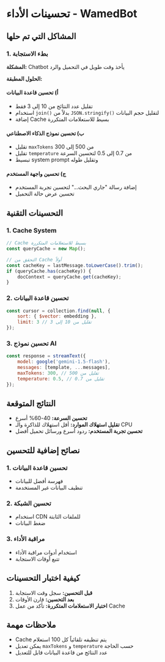 # تحسينات الأداء - WamedBot

## المشاكل التي تم حلها

### 1. بطء الاستجابة
**المشكلة:** Chatbot يأخذ وقت طويل في التحميل والرد

**الحلول المطبقة:**

#### أ) تحسين قاعدة البيانات
- تقليل عدد النتائج من 10 إلى 3 فقط
- استخدام `join()` بدلاً من `JSON.stringify()` لتقليل حجم البيانات
- إضافة Cache بسيط للاستعلامات المتكررة

#### ب) تحسين نموذج الذكاء الاصطناعي
- تقليل `maxTokens` من 500 إلى 300
- تقليل `temperature` من 0.7 إلى 0.5 لتحسين السرعة
- تبسيط system prompt وتقليل طوله

#### ج) تحسين واجهة المستخدم
- إضافة رسالة "جاري البحث..." لتحسين تجربة المستخدم
- تحسين عرض حالة التحميل

## التحسينات التقنية

### 1. Cache System
```javascript
// Cache بسيط للاستعلامات المتكررة
const queryCache = new Map();

// التحقق من Cache أولاً
const cacheKey = lastMessage.toLowerCase().trim();
if (queryCache.has(cacheKey)) {
    docContext = queryCache.get(cacheKey);
}
```

### 2. تحسين قاعدة البيانات
```javascript
const cursor = collection.find(null, {
    sort: { $vector: embedding },
    limit: 3 // تقليل من 10 إلى 3
});
```

### 3. تحسين نموذج AI
```javascript
const response = streamText({
    model: google('gemini-1.5-flash'),
    messages: [template, ...messages],
    maxTokens: 300, // تقليل من 500
    temperature: 0.5, // تقليل من 0.7
});
```

## النتائج المتوقعة

- **تحسين السرعة:** 40-60% أسرع
- **تقليل استهلاك الموارد:** أقل استهلاك للذاكرة والـ CPU
- **تحسين تجربة المستخدم:** ردود أسرع ورسائل تحميل أفضل

## نصائح إضافية للتحسين

### 1. تحسين قاعدة البيانات
- فهرسة أفضل للبيانات
- تنظيف البيانات غير المستخدمة

### 2. تحسين الشبكة
- استخدام CDN للملفات الثابتة
- ضغط البيانات

### 3. مراقبة الأداء
- استخدام أدوات مراقبة الأداء
- تتبع أوقات الاستجابة

## كيفية اختبار التحسينات

1. **قبل التحسين:** سجل وقت الاستجابة
2. **بعد التحسين:** قارن الأوقات
3. **اختبار الاستعلامات المتكررة:** تأكد من عمل Cache

## ملاحظات مهمة

- Cache يتم تنظيفه تلقائياً كل 100 استعلام
- يمكن تعديل `maxTokens` و `temperature` حسب الحاجة
- عدد النتائج من قاعدة البيانات قابل للتعديل 